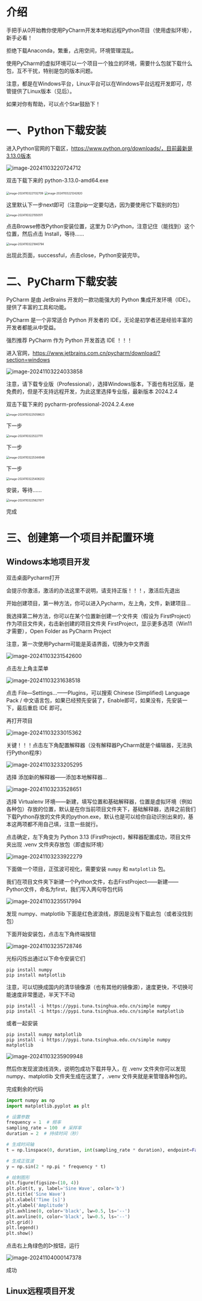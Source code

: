 # 介绍

手把手从0开始教你使用PyCharm开发本地和远程Python项目（使用虚拟环境），新手必看！

拒绝下载Anaconda，繁重，占用空间，环境管理混乱。

使用PyCharm的虚拟环境可以一个项目一个独立的环境，需要什么包就下载什么包，互不干扰，特别是包的版本问题。

注意，都是在Windows平台，Linux平台可以在Windows平台远程开发即可，尽管提供了Linux版本（见后）。



如果对你有帮助，可以点个Star鼓励下！

# 一、Python下载安装



进入Python官网的下载区，https://www.python.org/downloads/，目前最新是3.13.0版本

<img src="assets/image-20241103220724712.png" alt="image-20241103220724712"  />

双击下载下来的 python-3.13.0-amd64.exe

<img src="assets/image-20241103221132709.png" alt="image-20241103221132709" style="zoom:50%;" />

<img src="assets/image-20241103221242820.png" alt="image-20241103221242820" style="zoom:50%;" />

这里默认下一步next即可（注意pip一定要勾选，因为要使用它下载别的包）

<img src="assets/image-20241103221550511.png" alt="image-20241103221550511" style="zoom:50%;" />

点击Browse修改Python安装位置，这里为 D:\Python，注意记住（能找到）这个位置，然后点击 Install，等待......

<img src="assets/image-20241103221840794.png" alt="image-20241103221840794" style="zoom:50%;" />

出现此页面，successful，点击close，Python安装完毕。



# 二、PyCharm下载安装

PyCharm 是由 JetBrains 开发的一款功能强大的 Python 集成开发环境（IDE）。提供了丰富的工具和功能。

PyCharm 是一个非常适合 Python 开发者的 IDE，无论是初学者还是经验丰富的开发者都能从中受益。

强烈推荐 PyCharm 作为 Python 开发首选 IDE ！！！



进入官网，https://www.jetbrains.com.cn/pycharm/download/?section=windows

![image-20241103224033858](assets/image-20241103224033858.png)

注意，请下载专业版（Professional），选择Windows版本，下面也有社区版，是免费的，但是不支持远程开发，为此这里选择专业版，最新版本 2024.2.4

双击下载下来的 pycharm-professional-2024.2.4.exe

<img src="assets/image-20241103225058623.png" alt="image-20241103225058623" style="zoom:50%;" />

下一步

<img src="assets/image-20241103225227111.png" alt="image-20241103225227111" style="zoom:50%;" />

下一步

<img src="assets/image-20241103225344948.png" alt="image-20241103225344948" style="zoom:50%;" />

下一步

<img src="assets/image-20241103225406202.png" alt="image-20241103225406202" style="zoom:50%;" />

安装，等待......

<img src="assets/image-20241103225627877.png" alt="image-20241103225627877" style="zoom:50%;" />

完成



# 三、创建第一个项目并配置环境

## Windows本地项目开发

双击桌面Pycharm打开

会提示你激活，激活的办法这里不说明，请支持正版！！！，激活后先退出



开始创建项目，第一种方法，你可以进入Pycharm，左上角，文件，新建项目...

我选择第二种方法，你可以在某个位置新创建一个文件夹（假设为 FirstProject）作为项目文件夹，右击新创建的项目文件夹 FirstProject，显示更多选项（Win11才需要），Open Folder as PyCharm Project

注意，第一次使用Pycharm可能是英语界面，切换为中文界面

![image-20241103231542600](assets/image-20241103231542600.png)

点击左上角主菜单

![image-20241103231638518](assets/image-20241103231638518.png)

点击 File—Settings...——Plugins，可以搜索 Chinese (Simplified) Language Pack / 中文语言包，如果已经预先安装了，Enable即可，如果没有，先安装一下，最后重启 IDE 即可。



再打开项目

![image-20241103233015362](assets/image-20241103233015362.png)

关键！！！点击左下角配置解释器（没有解释器PyCharm就是个编辑器，无法执行Python程序）

![image-20241103233205295](assets/image-20241103233205295.png)

选择 添加新的解释器——添加本地解释器...

![image-20241103233528651](assets/image-20241103233528651.png)

选择 Virtualenv 环境——新建，填写位置和基础解释器，位置是虚拟环境（例如各种包）存放的位置，默认是在你当前项目文件夹下，基础解释器，选择之前我们下载Python存放的文件夹的python.exe，默认也是可以给你自动识别出来的，基本这两项都不用自己填，注意一些就行。

点击确定，左下角变为 Python 3.13 (FirstProject)，解释器配置成功，项目文件夹出现 .venv 文件夹存放包（即虚拟环境）

![image-20241103233922279](assets/image-20241103233922279.png)

下面做一个项目，正弦波可视化，需要安装 `numpy` 和 `matplotlib` 包。

我们在项目文件夹下新建一个Python文件，右击FirstProject——新建——Python文件，命名为first，我们写入两句导包代码

![image-20241103235517994](assets/image-20241103235517994.png)

发现 numpy、matplotlib 下面是红色波浪线，原因是没有下载此包（或者没找到包）

下面开始安装包，点击左下角终端按钮

![image-20241103235728746](assets/image-20241103235728746.png)

光标闪烁出通过以下命令安装它们

```shell
pip install numpy
pip install matplotlib
```

注意，可以切换成国内的清华镜像源（也有其他的镜像源），速度更快，不切换可能速度非常墨迹，半天下不动

```shell
pip install -i https://pypi.tuna.tsinghua.edu.cn/simple numpy
pip install -i https://pypi.tuna.tsinghua.edu.cn/simple matplotlib
```

或者一起安装

```shell
pip install numpy matplotlib
pip install -i https://pypi.tuna.tsinghua.edu.cn/simple numpy matplotlib
```

![image-20241103235909948](assets/image-20241103235909948.png)

然后你发现波浪线消失，说明包成功下载并导入，在 .venv 文件夹你可以发现 numpy、matplotlib 文件夹生成在这里了，.venv 文件夹就是来管理各种包的。

完成剩余的代码

```python
import numpy as np
import matplotlib.pyplot as plt

# 设置参数
frequency = 1  # 频率
sampling_rate = 100  # 采样率
duration = 2  # 持续时间（秒）

# 生成时间轴
t = np.linspace(0, duration, int(sampling_rate * duration), endpoint=False)

# 生成正弦波
y = np.sin(2 * np.pi * frequency * t)

# 绘制图形
plt.figure(figsize=(10, 4))
plt.plot(t, y, label='Sine Wave', color='b')
plt.title('Sine Wave')
plt.xlabel('Time [s]')
plt.ylabel('Amplitude')
plt.axhline(0, color='black', lw=0.5, ls='--')
plt.axvline(0, color='black', lw=0.5, ls='--')
plt.grid()
plt.legend()
plt.show()
```

点击右上角绿色的▷按钮，运行

![image-20241104000147378](assets/image-20241104000147378.png)

成功





## Linux远程项目开发

